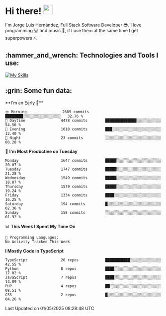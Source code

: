 <h1 align="left">
 <abc>
  <br>Hi there! <img src="https://user-images.githubusercontent.com/42378118/110234147-e3259600-7f4e-11eb-95be-0c4047144dea.gif" width="30"><br>
 </abc>
</h1>

I'm Jorge Luis Hernández, Full Stack Software Developer :sunglasses:. I love programming :computer: and music :musical_score:, if I use them at the same time I get superpowers :zap:. 


<h2 align="left">:hammer_and_wrench: Technologies and Tools I use:</h2>

[![My Skills](https://skillicons.dev/icons?i=js,ts,html,css,py,vue,react,next,nest,postgres,mysql)](https://skillicons.dev)

<h2 align="left">:grin: Some fun data:</h2>
<!--START_SECTION:waka-->
**I'm an Early 🐤** 

```text
🌞 Morning                2689 commits        ████████░░░░░░░░░░░░░░░░░   32.76 % 
🌆 Daytime                4478 commits        ██████████████░░░░░░░░░░░   54.56 % 
🌃 Evening                1018 commits        ███░░░░░░░░░░░░░░░░░░░░░░   12.40 % 
🌙 Night                  23 commits          ░░░░░░░░░░░░░░░░░░░░░░░░░   00.28 % 
```
📅 **I'm Most Productive on Tuesday** 

```text
Monday                   1647 commits        █████░░░░░░░░░░░░░░░░░░░░   20.07 % 
Tuesday                  1747 commits        █████░░░░░░░░░░░░░░░░░░░░   21.28 % 
Wednesday                1549 commits        █████░░░░░░░░░░░░░░░░░░░░   18.87 % 
Thursday                 1579 commits        █████░░░░░░░░░░░░░░░░░░░░   19.24 % 
Friday                   1334 commits        ████░░░░░░░░░░░░░░░░░░░░░   16.25 % 
Saturday                 194 commits         █░░░░░░░░░░░░░░░░░░░░░░░░   02.36 % 
Sunday                   158 commits         ░░░░░░░░░░░░░░░░░░░░░░░░░   01.92 % 
```


📊 **This Week I Spent My Time On** 

```text
💬 Programming Languages: 
No Activity Tracked This Week
```

**I Mostly Code in TypeScript** 

```text
TypeScript               20 repos            ███████████░░░░░░░░░░░░░░   42.55 % 
Python                   8 repos             ████░░░░░░░░░░░░░░░░░░░░░   17.02 % 
JavaScript               7 repos             ████░░░░░░░░░░░░░░░░░░░░░   14.89 % 
PHP                      4 repos             ██░░░░░░░░░░░░░░░░░░░░░░░   08.51 % 
CSS                      2 repos             █░░░░░░░░░░░░░░░░░░░░░░░░   04.26 % 
```




 Last Updated on 01/05/2025 08:28:48 UTC
<!--END_SECTION:waka-->

